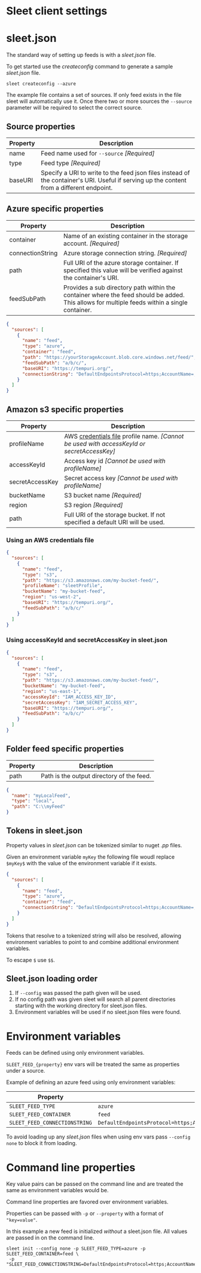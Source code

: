 # Sleet client settings

# sleet.json

The standard way of setting up feeds is with a *sleet.json* file.

To get started use the *createconfig* command to generate a sample *sleet.json* file.

```
sleet createconfig --azure
```

The example file contains a set of sources. If only feed exists in the file sleet will automatically use it. Once there two or more sources the ``--source`` parameter will be required to select the correct source.

## Source properties

| Property | Description |
| --- | ------ |
| name | Feed name used for ``--source`` *[Required]* | 
| type | Feed type *[Required]*  |
| baseURI | Specify a URI to write to the feed json files instead of the container's URI. Useful if serving up the content from a different endpoint. |


## Azure specific properties

| Property | Description |
| --- | ------ |
| container | Name of an existing container in the storage account. *[Required]* |
| connectionString | Azure storage connection string. *[Required]* |
| path | Full URI of the azure storage container. If specified this value will be verified against the container's URI. |
| feedSubPath | Provides a sub directory path within the container where the feed should be added. This allows for multiple feeds within a single container. |

```json
{
  "sources": [
    {
      "name": "feed",
      "type": "azure",
      "container": "feed",
      "path": "https://yourStorageAccount.blob.core.windows.net/feed/",
      "feedSubPath": "a/b/c/",
      "baseURI": "https://tempuri.org/",
      "connectionString": "DefaultEndpointsProtocol=https;AccountName=;AccountKey=;BlobEndpoint="
    }
  ]
}
```

## Amazon s3 specific properties

| Property | Description |
| --- | ------ |
| profileName | AWS [credentials file](https://docs.aws.amazon.com/sdk-for-net/v2/developer-guide/net-dg-config-creds.html#creds-file) profile name. *[Cannot be used with accessKeyId or secretAccessKey]* |
| accessKeyId | Access key id *[Cannot be used with profileName]* |
| secretAccessKey | Secret access key *[Cannot be used with profileName]* |
| bucketName | S3 bucket name *[Required]* |
| region | S3 region *[Required]* |
| path | Full URI of the storage bucket. If not specified a default URI will be used. |

### Using an AWS credentials file

```json
{
  "sources": [
    {
      "name": "feed",
      "type": "s3",
      "path": "https://s3.amazonaws.com/my-bucket-feed/",
      "profileName": "sleetProfile",
      "bucketName": "my-bucket-feed",
      "region": "us-west-2",
      "baseURI": "https://tempuri.org/",
      "feedSubPath": "a/b/c/"
    }
  ]
}
```

### Using accessKeyId and secretAccessKey in sleet.json

```json
{
  "sources": [
    {
      "name": "feed",
      "type": "s3",
      "path": "https://s3.amazonaws.com/my-bucket-feed/",
      "bucketName": "my-bucket-feed",
      "region": "us-east-1",
      "accessKeyId": "IAM_ACCESS_KEY_ID",
      "secretAccessKey": "IAM_SECRET_ACCESS_KEY",
      "baseURI": "https://tempuri.org/",
      "feedSubPath": "a/b/c/"
    }
  ]
}
```

## Folder feed specific properties

| Property | Description |
| --- | ------ |
| path | Path is the output directory of the feed. |

```json
{
  "name": "myLocalFeed",
  "type": "local",
  "path": "C:\\myFeed"
}
```

## Tokens in sleet.json

Property values in *sleet.json* can be tokenized similar to nuget *.pp* files.

Given an environment variable ``myKey`` the following file woudl replace `$myKey$` with the value of the environment variable if it exists.

```json
{
  "sources": [
    {
      "name": "feed",
      "type": "azure",
      "container": "feed",
      "connectionString": "DefaultEndpointsProtocol=https;AccountName=;AccountKey=$myKey$;BlobEndpoint="
    }
  ]
}
```

Tokens that resolve to a tokenized string will also be resolved, allowing environment variables to point to and combine additional environment variables.

To escape `$` use `$$`.

## Sleet.json loading order

1. If `--config` was passed the path given will be used.
1. If no config path was given sleet will search all parent directories starting with the working directory for sleet.json files.
1. Environment variables will be used if no sleet.json files were found.


# Environment variables

Feeds can be defined using only environment variables.

`SLEET_FEED_{property}` env vars will be treated the same as properties under a source.

Example of defining an azure feed using only environment variables:

| Property | Value |
| --- | ------ |
| `SLEET_FEED_TYPE` | `azure` |
| `SLEET_FEED_CONTAINER` | `feed` |
| `SLEET_FEED_CONNECTIONSTRING` | `DefaultEndpointsProtocol=https;AccountName=;AccountKey=;BlobEndpoint=` |

To avoid loading up any *sleet.json* files when using env vars pass `--config none` to block it from loading. 

# Command line properties

Key value pairs can be passed on the command line and are treated the same as environment variables would be.

Command line properties are favored over environment variables.

Properties can be passed with `-p` or `--property` with a format of `"key=value"`.

In this example a new feed is initialized *without* a sleet.json file. All values are passed in on the command line.

```
sleet init --config none -p SLEET_FEED_TYPE=azure -p SLEET_FEED_CONTAINER=feed \
 -p "SLEET_FEED_CONNECTIONSTRING=DefaultEndpointsProtocol=https;AccountName=;AccountKey=;BlobEndpoint="
```


